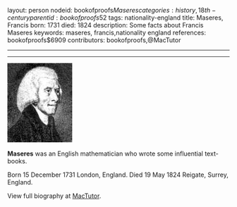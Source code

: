 layout: person
nodeid: bookofproofs$Maseres
categories: history,18th-century
parentid: bookofproofs$52
tags: nationality-england
title: Maseres, Francis
born: 1731
died: 1824
description: Some facts about Francis Maseres
keywords: maseres, francis,nationality england
references: bookofproofs$6909
contributors: bookofproofs,@MacTutor

---


---

![Maseres.jpg](https://github.com/bookofproofs/bookofproofs.github.io/blob/main/_sources/_assets/images/portraits/Maseres.jpg?raw=true)

**Maseres** was an English mathematician who wrote some influential text-books.

Born 15 December 1731 London, England. Died 19 May 1824 Reigate, Surrey, England.


View full biography at [MacTutor](https://mathshistory.st-andrews.ac.uk/Biographies/Maseres/).